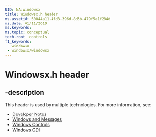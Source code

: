 ```yaml
---
UID: NA:windowsx
title: Windowsx.h header
ms.assetid: 50044a11-4fd3-396d-8d3b-479f5a1f284d
ms.date: 01/11/2019
ms.keywords: 
ms.topic: conceptual
tech.root: controls
f1_keywords:
 - windowsx
 - windowsx/windowsx
---
```


# Windowsx.h header


## -description

This header is used by multiple technologies. For more information, see:

- [Developer Notes](../_winprog/index.md)
- [Windows and Messages](../_winmsg/index.md)
- [Windows Controls](../_controls/index.md)
- [Windows GDI](../_gdi/index.md)

